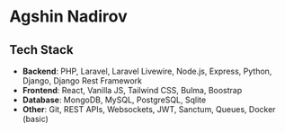 # Agshin Nadirov

## Tech Stack
- **Backend**: PHP, Laravel, Laravel Livewire, Node.js, Express, Python, Django, Django Rest Framework
- **Frontend**: React, Vanilla JS, Tailwind CSS, Bulma, Boostrap
- **Database**: MongoDB, MySQL, PostgreSQL, Sqlite
- **Other**: Git, REST APIs, Websockets, JWT, Sanctum, Queues, Docker (basic)
